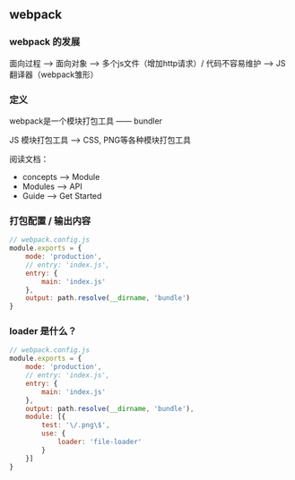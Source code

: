 ## webpack

### webpack 的发展

面向过程 ——> 面向对象 ——> 多个js文件（增加http请求）/ 代码不容易维护 ——> JS翻译器（webpack雏形）

### 定义

webpack是一个模块打包工具 —— bundler

JS 模块打包工具 ——> CSS, PNG等各种模块打包工具

阅读文档：

* concepts ——> Module
* Modules ——> API
* Guide ——> Get Started

### 打包配置 / 输出内容

```js
// webpack.config.js
module.exports = {
    mode: 'production',
    // entry: 'index.js',
    entry: {
        main: 'index.js'
    },
    output: path.resolve(__dirname, 'bundle')
}
```

### loader 是什么？

```js
// webpack.config.js
module.exports = {
    mode: 'production',
    // entry: 'index.js',
    entry: {
        main: 'index.js'
    },
    output: path.resolve(__dirname, 'bundle'),
    module: [{
        test: '\/.png\$',
        use: {
            loader: 'file-loader'
        }
    }]
}
```
